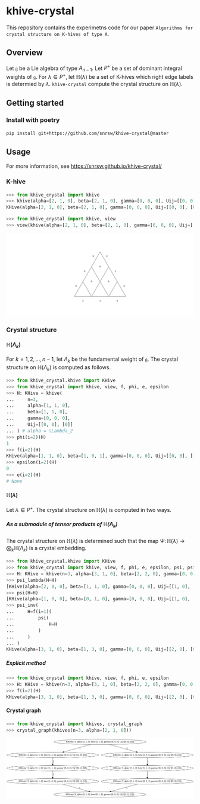 # khive-crystal

This repository contains the experimetns code for our paper `Algorithms for crystal structure on K-hives of type A`.

## Overview

Let $\mathfrak{g}$ be a Lie algebra of type $A_{n-1}$. Let $P^+$ be a set of dominant integral weights of $\mathfrak{g}$. For $\lambda \in P^+$, let $\mathbb{H}(\lambda)$ be a set of K-hives which right edge labels is determied by $\lambda$.
`khive-crystal` compute the crystal structure on $\mathbb{H}(\lambda)$.

## Getting started

### Install with poetry

```bash
pip install git+https://github.com/snrsw/khive-crystal@master
```

## Usage

For more information, see https://snrsw.github.io/khive-crystal/

### K-hive

```python
>>> from khive_crystal import khive
>>> khive(alpha=[2, 1, 0], beta=[2, 1, 0], gamma=[0, 0, 0], Uij=[[0, 0], [0]])
KHive(alpha=[2, 1, 0], beta=[2, 1, 0], gamma=[0, 0, 0], Uij=[[0, 0], [0]])
```

```python
>>> from khive_crystal import khive, view
>>> view(khive(alpha=[2, 1, 0], beta=[2, 1, 0], gamma=[0, 0, 0], Uij=[[0, 0], [0]]))
```

![](<.github/images/KHive(n=3,%20alpha=[2,%201,%200],%20beta=[2,%201,%200],%20gamma=[0,%200,%200],%20Uij=[[0,%200],%20[0]]).png>)

### Crystal structure

#### $\mathbb{H}(\Lambda_k)$

For $k = 1, 2, \dots, n-1$, let $\Lambda_k$ be the fundamental weight of $\mathfrak{g}$.
The crystal structure on $\mathbb{H}(\Lambda_k)$ is computed as follows.

```python
>>> from khive_crystal.khive import KHive
>>> from khive_crystal import khive, view, f, phi, e, epsilon
>>> H: KHive = khive(
...     n=3,
...     alpha=[1, 1, 0],
...     beta=[1, 1, 0],
...     gamma=[0, 0, 0],
...     Uij=[[0, 0], [0]]
... ) # alpha = \Lambda_2
>>> phi(i=2)(H)
1
>>> f(i=2)(H)
KHive(alpha=[1, 1, 0], beta=[1, 0, 1], gamma=[0, 0, 0], Uij=[[0, 0], [1]])
>>> epsilon(i=2)(H)
0
>>> e(i=2)(H)
# None
```

#### $\mathbb{H}(\lambda)$

Let $\lambda \in P^+$.
The crystal structure on $\mathbb{H}(\lambda)$ is computed in two ways.

##### As a submodule of tensor products of $\mathbb{H}(\Lambda_k)$

The crystal structure on $\mathbb{H}(\lambda)$ is determined such that the map $\Psi \colon \mathbb{H}(\lambda) \to \bigotimes_{k} \mathbb{H}(\Lambda_k)$ is a crystal embedding.

```python
>>> from khive_crystal.khive import KHive
>>> from khive_crystal import khive, view, f, phi, e, epsilon, psi, psi_lambda, psi_inv
>>> H: KHive = khive(n=3, alpha=[3, 1, 0], beta=[2, 2, 0], gamma=[0, 0, 0], Uij=[[1, 0], [0]])
>>> psi_lambda(H=H)
[KHive(alpha=[2, 0, 0], beta=[1, 1, 0], gamma=[0, 0, 0], Uij=[[1, 0], [0]]), KHive(alpha=[1, 1, 0], beta=[1, 1, 0], gamma=[0, 0, 0], Uij=[[0, 0], [0]])]
>>> psi(H=H)
[KHive(alpha=[1, 0, 0], beta=[0, 1, 0], gamma=[0, 0, 0], Uij=[[1, 0], [0]]), KHive(alpha=[1, 0, 0], beta=[1, 0, 0], gamma=[0, 0, 0], Uij=[[0, 0], [0]]), KHive(alpha=[1, 1, 0], beta=[1, 1, 0], gamma=[0, 0, 0], Uij=[[0, 0], [0]])]
>>> psi_inv(
...     H=f(i=1)(
...         psi(
...             H=H
...         )
...     )
... )
KHive(alpha=[3, 1, 0], beta=[1, 3, 0], gamma=[0, 0, 0], Uij=[[2, 0], [0]])
```

##### Explicit method

```python
>>> from khive_crystal import khive, view, f, phi, e, epsilon
>>> H: KHive = khive(n=3, alpha=[3, 1, 0], beta=[2, 2, 0], gamma=[0, 0, 0], Uij=[[1, 0], [0]])
>>> f(i=2)(H)
KHive(alpha=[3, 1, 0], beta=[1, 3, 0], gamma=[0, 0, 0], Uij=[[2, 0], [0]])
```

#### Crystal graph

```python
>>> from khive_crystal import khives, crystal_graph
>>> crystal_graph(khives(n=3, alpha=[2, 1, 0]))
```

![](<.github/images/khives(n=3,%20alpha=[2,%201,%200]).png>)
